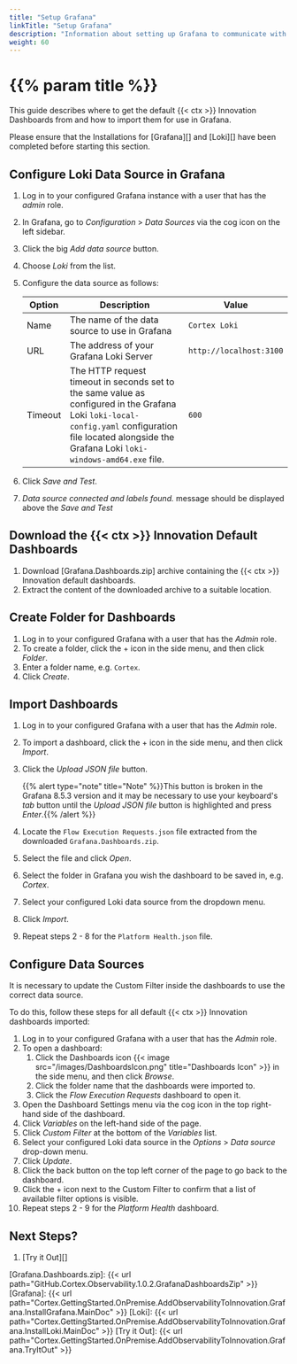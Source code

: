 ```yaml
---
title: "Setup Grafana"
linkTitle: "Setup Grafana"
description: "Information about setting up Grafana to communicate with the installed Grafana Loki as well as importing and configuring the default set of dashboards."
weight: 60
---
```


# {{% param title %}}

This guide describes where to get the default {{< ctx >}} Innovation Dashboards from and how to import them for use in Grafana.

Please ensure that the Installations for [Grafana][] and [Loki][] have been completed before starting this section.

## Configure Loki Data Source in Grafana

1. Log in to your configured Grafana instance with a user that has the *admin* role.
1. In Grafana, go to *Configuration* > *Data Sources* via the cog icon on the left sidebar.
1. Click the big *Add data source* button.
1. Choose *Loki* from the list.
1. Configure the data source as follows:

    | Option  | Description | Value |
    |---------|-------------|---------|
    | Name    | The name of the data source to use in Grafana | `Cortex Loki` |
    | URL     | The address of your Grafana Loki Server | `http://localhost:3100` |
    | Timeout | The HTTP request timeout in seconds set to the same value as configured in the Grafana Loki `loki-local-config.yaml` configuration file located alongside the Grafana Loki `loki-windows-amd64.exe` file. | `600` |

1. Click *Save and Test*.
1. *Data source connected and labels found.* message should be displayed above the *Save and Test*

## Download the {{< ctx >}} Innovation Default Dashboards

1. Download [Grafana.Dashboards.zip] archive containing the {{< ctx >}} Innovation default dashboards.
1. Extract the content of the downloaded archive to a suitable location.

## Create Folder for Dashboards

1. Log in to your configured Grafana with a user that has the *Admin* role.
1. To create a folder, click the + icon in the side menu, and then click *Folder*.
1. Enter a folder name, e.g. `Cortex`.
1. Click *Create*.

## Import Dashboards

1. Log in to your configured Grafana with a user that has the *Admin* role.
1. To import a dashboard, click the + icon in the side menu, and then click *Import*.
1. Click the *Upload JSON file* button.

    {{% alert type="note" title="Note" %}}This button is broken in the Grafana 8.5.3 version and it may be necessary to use your keyboard's *tab* button until the *Upload JSON file* button is highlighted and press *Enter*.{{% /alert %}}

1. Locate the `Flow Execution Requests.json` file extracted from the downloaded `Grafana.Dashboards.zip`.
1. Select the file and click *Open*.
1. Select the folder in Grafana you wish the dashboard to be saved in, e.g. *Cortex*.
1. Select your configured Loki data source from the dropdown menu.
1. Click *Import*.
1. Repeat steps 2 - 8 for the `Platform Health.json` file.

## Configure Data Sources

It is necessary to update the Custom Filter inside the dashboards to use the correct data source.

To do this, follow these steps for all default {{< ctx >}} Innovation dashboards imported:

1. Log in to your configured Grafana with a user that has the *Admin* role.
1. To open a dashboard:
    1. Click the Dashboards icon {{< image src="/images/DashboardsIcon.png" title="Dashboards Icon" >}} in the side menu, and then click *Browse*.
    1. Click the folder name that the dashboards were imported to.
    1. Click the *Flow Execution Requests* dashboard to open it.
1. Open the Dashboard Settings menu via the cog icon in the top right-hand side of the dashboard.
1. Click *Variables* on the left-hand side of the page.
1. Click *Custom Filter* at the bottom of the *Variables* list.
1. Select your configured Loki data source in the *Options* > *Data source* drop-down menu.
1. Click *Update*.
1. Click the back button on the top left corner of the page to go back to the dashboard.
1. Click the + icon next to the Custom Filter to confirm that a list of available filter options is visible.
1. Repeat steps 2 - 9 for the *Platform Health* dashboard.

## Next Steps?

1. [Try it Out][]

[Grafana.Dashboards.zip]: {{< url path="GitHub.Cortex.Observability.1.0.2.GrafanaDashboardsZip" >}}
[Grafana]: {{< url path="Cortex.GettingStarted.OnPremise.AddObservabilityToInnovation.Grafana.InstallGrafana.MainDoc" >}}
[Loki]: {{< url path="Cortex.GettingStarted.OnPremise.AddObservabilityToInnovation.Grafana.InstallLoki.MainDoc" >}}
[Try it Out]: {{< url path="Cortex.GettingStarted.OnPremise.AddObservabilityToInnovation.Grafana.TryItOut" >}}
